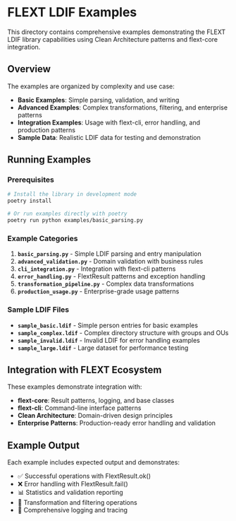 # FLEXT LDIF Examples

This directory contains comprehensive examples demonstrating the FLEXT LDIF library capabilities using Clean Architecture patterns and flext-core integration.

## Overview

The examples are organized by complexity and use case:

- **Basic Examples**: Simple parsing, validation, and writing
- **Advanced Examples**: Complex transformations, filtering, and enterprise patterns
- **Integration Examples**: Usage with flext-cli, error handling, and production patterns
- **Sample Data**: Realistic LDIF data for testing and demonstration

## Running Examples

### Prerequisites

```bash
# Install the library in development mode
poetry install

# Or run examples directly with poetry
poetry run python examples/basic_parsing.py
```

### Example Categories

1. **`basic_parsing.py`** - Simple LDIF parsing and entry manipulation
2. **`advanced_validation.py`** - Domain validation with business rules
3. **`cli_integration.py`** - Integration with flext-cli patterns
4. **`error_handling.py`** - FlextResult patterns and exception handling
5. **`transformation_pipeline.py`** - Complex data transformations
6. **`production_usage.py`** - Enterprise-grade usage patterns

### Sample LDIF Files

- **`sample_basic.ldif`** - Simple person entries for basic examples
- **`sample_complex.ldif`** - Complex directory structure with groups and OUs
- **`sample_invalid.ldif`** - Invalid LDIF for error handling examples
- **`sample_large.ldif`** - Large dataset for performance testing

## Integration with FLEXT Ecosystem

These examples demonstrate integration with:

- **flext-core**: Result patterns, logging, and base classes
- **flext-cli**: Command-line interface patterns
- **Clean Architecture**: Domain-driven design principles
- **Enterprise Patterns**: Production-ready error handling and validation

## Example Output

Each example includes expected output and demonstrates:

- ✅ Successful operations with FlextResult.ok()
- ❌ Error handling with FlextResult.fail()
- 📊 Statistics and validation reporting
- 🔄 Transformation and filtering operations
- 📝 Comprehensive logging and tracing
